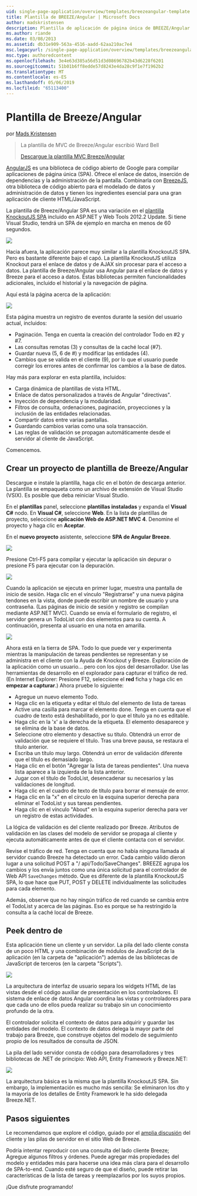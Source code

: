 ```yaml
---
uid: single-page-application/overview/templates/breezeangular-template
title: Plantilla de BREEZE/Angular | Microsoft Docs
author: madskristensen
description: Plantilla de aplicación de página única de BREEZE/Angular
ms.author: riande
ms.date: 03/08/2013
ms.assetid: db31e909-563a-4516-aadd-62aa210ac7e4
msc.legacyurl: /single-page-application/overview/templates/breezeangular-template
msc.type: authoredcontent
ms.openlocfilehash: 3e4e63d385a56d51d3d08696782b43d6228f6201
ms.sourcegitcommit: 51b01b6ff8edde57d8243e4da28c9f1e7f1962b2
ms.translationtype: MT
ms.contentlocale: es-ES
ms.lasthandoff: 05/06/2019
ms.locfileid: "65113400"
---
```

# <a name="breezeangular-template"></a>Plantilla de Breeze/Angular

por [Mads Kristensen](https://github.com/madskristensen)

> La plantilla de MVC de Breeze/Angular escribió Ward Bell
> 
> [Descargue la plantilla MVC Breeze/Angular](https://go.microsoft.com/fwlink/?LinkId=286437)

[AngularJS](http://angularjs.org) es una biblioteca de código abierto de Google para compilar aplicaciones de página única (SPA). Ofrece el enlace de datos, inserción de dependencias y la administración de la pantalla. Combinarla con [BreezeJS](http://www.breezejs.com/?utm_source=ms-spa), otra biblioteca de código abierto para el modelado de datos y administración de datos y tienen los ingredientes esencial para una gran aplicación de cliente HTML/JavaScript.

La plantilla de Breeze/Angular SPA es una variación en el [plantilla KnockoutJS SPA](../introduction/knockoutjs-template.md) incluido en ASP.NET y Web Tools 2012.2 Update. Si tiene Visual Studio, tendrá un SPA de ejemplo en marcha en menos de 60 segundos.

![](http://www.breezejs.com/sites/all/images/spa-template/NgRunningTodoPage.png)

Hacia afuera, la aplicación parece muy similar a la plantilla KnockoutJS SPA. Pero es bastante diferente bajo el capó. La plantilla KnockoutJS utiliza Knockout para el enlace de datos y de AJAX sin procesar para el acceso a datos. La plantilla de Breeze/Angular usa Angular para el enlace de datos y Breeze para el acceso a datos. Estas bibliotecas permiten funcionalidades adicionales, incluido el historial y la navegación de página.

Aquí está la página acerca de la aplicación:

![](http://www.breezejs.com/sites/all/images/spa-template/NgRunningAboutPage.png)

Esta página muestra un registro de eventos durante la sesión del usuario actual, incluidos:

- Paginación. Tenga en cuenta la creación del controlador Todo en #2 y #7.
- Las consultas remotas (3) y consultas de la caché local (#7).
- Guardar nueva (5, 6 de #) y modificar las entidades (4).
- Cambios que se valida en el cliente (9), por lo que el usuario puede corregir los errores antes de confirmar los cambios a la base de datos.

Hay más para explorar en esta plantilla, incluidos:

- Carga dinámica de plantillas de vista HTML.
- Enlace de datos personalizados a través de Angular "directivas".
- Inyección de dependencia y la modularidad.
- Filtros de consulta, ordenaciones, paginación, proyecciones y la inclusión de las entidades relacionadas.
- Compartir datos entre varias pantallas.
- Guardando cambios varias como una sola transacción.
- Las reglas de validación se propagan automáticamente desde el servidor al cliente de JavaScript.

Comencemos.

## <a name="create-a-breezeangular-template-project"></a>Crear un proyecto de plantilla de Breeze/Angular

Descargue e instale la plantilla, haga clic en el botón de descarga anterior. La plantilla se empaqueta como un archivo de extensión de Visual Studio (VSIX). Es posible que deba reiniciar Visual Studio.

En el **plantillas** panel, seleccione **plantillas instaladas** y expanda el **Visual C#** nodo. En **Visual C#**, seleccione **Web**. En la lista de plantillas de proyecto, seleccione **aplicación Web de ASP.NET MVC 4**. Denomine el proyecto y haga clic en **Aceptar**.

En el **nuevo proyecto** asistente, seleccione **SPA de Angular Breeze**.

![](http://www.breezejs.com/sites/all/images/spa-template/SelectBreezeNgSpaTemplate.png)

Presione Ctrl-F5 para compilar y ejecutar la aplicación sin depurar o presione F5 para ejecutar con la depuración.

![](http://www.breezejs.com/sites/all/images/spa-template/ZephyrLogin.png)

Cuando la aplicación se ejecuta en primer lugar, muestra una pantalla de inicio de sesión. Haga clic en el vínculo "Registrarse" y una nueva página tendones en la vista, donde puede escribir un nombre de usuario y una contraseña. (Las páginas de inicio de sesión y registro se compilan mediante ASP.NET MVC). Cuando se envía el formulario de registro, el servidor genera un TodoList con dos elementos para su cuenta. A continuación, presenta al usuario en una nota en amarilla.

![](http://www.breezejs.com/sites/all/images/spa-template/TodoList.png)

Ahora está en la tierra de SPA. Todo lo que puede ver y experimenta mientras la manipulación de tareas pendientes se representan y se administra en el cliente con la Ayuda de Knockout y Breeze. Exploración de la aplicación como un usuario... pero con los ojos del desarrollador. Use las herramientas de desarrollo en el explorador para capturar el tráfico de red. (En Internet Explorer: Presione F12, seleccione el **red** ficha y haga clic en **empezar a capturar**.) Ahora pruebe lo siguiente:

- Agregue un nuevo elemento Todo.
- Haga clic en la etiqueta y editar el título del elemento de lista de tareas
- Active una casilla para marcar el elemento done. Tenga en cuenta que el cuadro de texto está deshabilitado, por lo que el título ya no es editable.
- Haga clic en la 'x' a la derecha de la etiqueta. El elemento desaparece y se elimina de la base de datos.
- Seleccione otro elemento y desactive su título. Obtendrá un error de validación que se requiere el título. Tras una breve pausa, se restaura el título anterior.
- Escriba un título muy largo. Obtendrá un error de validación diferente que el título es demasiado largo.
- Haga clic en el botón "Agregar la lista de tareas pendientes". Una nueva lista aparece a la izquierda de la lista anterior.
- Jugar con el título de TodoList, desencadenar su necesarios y las validaciones de longitud.
- Haga clic en el cuadro de texto de título para borrar el mensaje de error.
- Haga clic en la "x" en el círculo en la esquina superior derecha para eliminar el TodoList y sus tareas pendientes.
- Haga clic en el vínculo "About" en la esquina superior derecha para ver un registro de estas actividades.

La lógica de validación es del cliente realizado por Breeze. Atributos de validación en las clases del modelo de servidor se propaga al cliente y ejecuta automáticamente antes de que el cliente contacta con el servidor.

Revise el tráfico de red. Tenga en cuenta que no había ninguna llamada al servidor cuando Breeze ha detectado un error. Cada cambio válido dieron lugar a una solicitud POST a "/ api/Todo/SaveChanges". BREEZE agrupa los cambios y los envía juntos como una única solicitud para el controlador de Web API `SaveChanges` método. Que es diferente de la plantilla KnockoutJS SPA, lo que hace que PUT, POST y DELETE individualmente las solicitudes para cada elemento.

Además, observe que no hay ningún tráfico de red cuando se cambia entre el TodoList y acerca de las páginas. Eso es porque se ha restringido la consulta a la caché local de Breeze.

## <a name="peek-inside"></a>Peek dentro de

Esta aplicación tiene un cliente y un servidor. La pila del lado cliente consta de un poco HTML y una combinación de módulos de JavaScript de la aplicación (en la carpeta de "aplicación") además de las bibliotecas de JavaScript de terceros (en la carpeta "Scripts").

![](http://www.breezejs.com/sites/all/images/spa-template/NgClientArchitecture2.png)

La arquitectura de interfaz de usuario separa los widgets HTML de las vistas desde el código auxiliar de presentación en los controladores. El sistema de enlace de datos Angular coordina las vistas y controladores para que cada uno de ellos pueda realizar su trabajo sin un conocimiento profundo de la otra.

El controlador solicita el contexto de datos para adquirir y guardar las entidades del modelo. El contexto de datos delega la mayor parte del trabajo para Breeze, que construye objetos del modelo de seguimiento propio de los resultados de consulta de JSON.

La pila del lado servidor consta de código para desarrolladores y tres bibliotecas de .NET de principio: Web API, Entity Framework y Breeze.NET:

![](http://www.breezejs.com/sites/all/images/spa-template/ServerArchitecture.png)

La arquitectura básica es la misma que la plantilla KnockoutJS SPA. Sin embargo, la implementación es mucho más sencilla: Se eliminaron los dto y la mayoría de los detalles de Entity Framework le ha sido delegada Breeze.NET.

## <a name="next-steps"></a>Pasos siguientes

Le recomendamos que explore el código, guiado por el [amplia discusión](http://www.breezejs.com/ng-spa-template?utm_source=ms-spa) del cliente y las pilas de servidor en el sitio Web de Breeze.

Podría intentar reproducir con una consulta del lado cliente Breeze; Agregue algunos filtros y órdenes. Puede agregar más propiedades del modelo y entidades más para hacerse una idea más clara para el desarrollo de SPA-to-end. Cuando esté seguro de que el diseño, puede retirar las características de la lista de tareas y reemplazarlos por los suyos propios.

¡Que disfrute programando!
